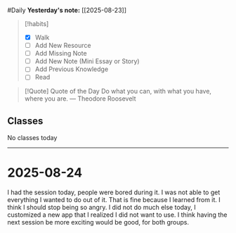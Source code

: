 #Daily
**Yesterday's note:** [[2025-08-23]]

> [!habits] 
>- [x] Walk 
>- [ ] Add New Resource 
> - [ ] Add Missing Note 
> - [ ] Add New Note (Mini Essay or Story) 
> - [ ] Add Previous Knowledge 
> - [ ] Read 

> [!Quote]  Quote of the Day
> Do what you can, with what you have, where you are.
> — Theodore Roosevelt

## Classes 
No classes today

<hr>

# 2025-08-24

I had the session today, people were bored during it. I was not able to get everything I wanted to do out of it. That is fine because I learned from it. I think I should stop being so angry. I did not do much else today, I customized a new app that I realized I did not want to use. I think having the next session be more exciting would be good, for both groups. 